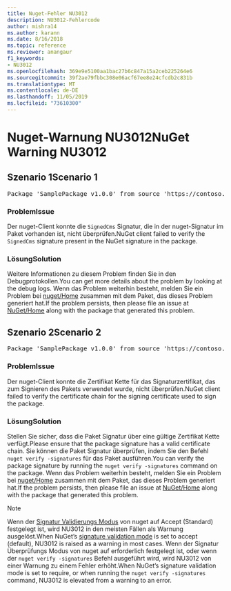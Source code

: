 ```yaml
---
title: Nuget-Fehler NU3012
description: NU3012-Fehlercode
author: mishra14
ms.author: karann
ms.date: 8/16/2018
ms.topic: reference
ms.reviewer: anangaur
f1_keywords:
- NU3012
ms.openlocfilehash: 369e9e5100aa1bac27b6c847a15a2ceb225264e6
ms.sourcegitcommit: 39f2ae79fbbc308e06acf67ee8e24cfcdb2c831b
ms.translationtype: MT
ms.contentlocale: de-DE
ms.lasthandoff: 11/05/2019
ms.locfileid: "73610300"
---
```

# <a name="nuget-warning-nu3012"></a><span data-ttu-id="f829d-103">Nuget-Warnung NU3012</span><span class="sxs-lookup"><span data-stu-id="f829d-103">NuGet Warning NU3012</span></span>

## <a name="scenario-1"></a><span data-ttu-id="f829d-104">Szenario 1</span><span class="sxs-lookup"><span data-stu-id="f829d-104">Scenario 1</span></span>

<pre>Package 'SamplePackage v1.0.0' from source 'https://contoso.com/index.json': The primary signature validation failed.</pre>

### <a name="issue"></a><span data-ttu-id="f829d-105">Problem</span><span class="sxs-lookup"><span data-stu-id="f829d-105">Issue</span></span>

<span data-ttu-id="f829d-106">Der nuget-Client konnte die `SignedCms` Signatur, die in der nuget-Signatur im Paket vorhanden ist, nicht überprüfen.</span><span class="sxs-lookup"><span data-stu-id="f829d-106">NuGet client failed to verify the `SignedCms` signature present in the NuGet signature in the package.</span></span>


### <a name="solution"></a><span data-ttu-id="f829d-107">Lösung</span><span class="sxs-lookup"><span data-stu-id="f829d-107">Solution</span></span>

<span data-ttu-id="f829d-108">Weitere Informationen zu diesem Problem finden Sie in den Debugprotokollen.</span><span class="sxs-lookup"><span data-stu-id="f829d-108">You can get more details about the problem by looking at the debug logs.</span></span> <span data-ttu-id="f829d-109">Wenn das Problem weiterhin besteht, melden Sie ein Problem bei [nuget/Home](https://github.com/NuGet/Home/issues) zusammen mit dem Paket, das dieses Problem generiert hat.</span><span class="sxs-lookup"><span data-stu-id="f829d-109">If the problem persists, then please file an issue at [NuGet/Home](https://github.com/NuGet/Home/issues) along with the package that generated this problem.</span></span>



## <a name="scenario-2"></a><span data-ttu-id="f829d-110">Szenario 2</span><span class="sxs-lookup"><span data-stu-id="f829d-110">Scenario 2</span></span>

<pre>Package 'SamplePackage v1.0.0' from source 'https://contoso.com/index.json': The primary signature found a chain building issue:  A certificate chain processed, but terminated in a root certificate which is not trusted by the trust provider.</pre>

### <a name="issue"></a><span data-ttu-id="f829d-111">Problem</span><span class="sxs-lookup"><span data-stu-id="f829d-111">Issue</span></span>

<span data-ttu-id="f829d-112">Der nuget-Client konnte die Zertifikat Kette für das Signaturzertifikat, das zum Signieren des Pakets verwendet wurde, nicht überprüfen.</span><span class="sxs-lookup"><span data-stu-id="f829d-112">NuGet client failed to verify the certificate chain for the signing certificate used to sign the package.</span></span>


### <a name="solution"></a><span data-ttu-id="f829d-113">Lösung</span><span class="sxs-lookup"><span data-stu-id="f829d-113">Solution</span></span>

<span data-ttu-id="f829d-114">Stellen Sie sicher, dass die Paket Signatur über eine gültige Zertifikat Kette verfügt.</span><span class="sxs-lookup"><span data-stu-id="f829d-114">Please ensure that the package signature has a valid certificate chain.</span></span> <span data-ttu-id="f829d-115">Sie können die Paket Signatur überprüfen, indem Sie den Befehl `nuget verify -signatures` für das Paket ausführen.</span><span class="sxs-lookup"><span data-stu-id="f829d-115">You can verify the package signature by running the `nuget verify -signatures` command on the package.</span></span> <span data-ttu-id="f829d-116">Wenn das Problem weiterhin besteht, melden Sie ein Problem bei [nuget/Home](https://github.com/NuGet/Home/issues) zusammen mit dem Paket, das dieses Problem generiert hat.</span><span class="sxs-lookup"><span data-stu-id="f829d-116">If the problem persists, then please file an issue at [NuGet/Home](https://github.com/NuGet/Home/issues) along with the package that generated this problem.</span></span>


> [!Note]
> <span data-ttu-id="f829d-117">Wenn der [Signatur Validierungs Modus](https://docs.microsoft.com/nuget/consume-packages/installing-signed-packages#configure-package-signature-requirements) von nuget auf Accept (Standard) festgelegt ist, wird NU3012 in den meisten Fällen als Warnung ausgelöst.</span><span class="sxs-lookup"><span data-stu-id="f829d-117">When NuGet’s [signature validation mode](https://docs.microsoft.com/nuget/consume-packages/installing-signed-packages#configure-package-signature-requirements) is set to accept (default), NU3012 is raised as a warning in most cases.</span></span> <span data-ttu-id="f829d-118">Wenn der Signatur Überprüfungs Modus von nuget auf erforderlich festgelegt ist, oder wenn der `nuget verify -signatures` Befehl ausgeführt wird, wird NU3012 von einer Warnung zu einem Fehler erhöht.</span><span class="sxs-lookup"><span data-stu-id="f829d-118">When NuGet’s signature validation mode is set to require, or when running the `nuget verify -signatures` command, NU3012 is elevated from a warning to an error.</span></span> 

